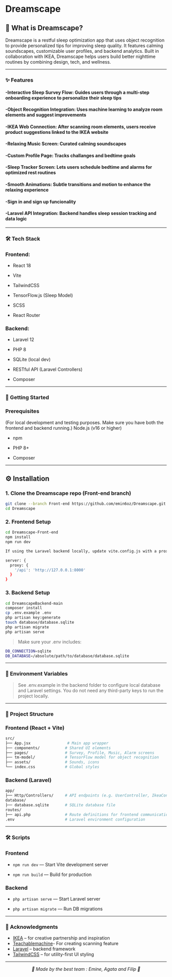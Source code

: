 # Dreamscape 

## 🌙 What is Dreamscape?

Dreamscape is a restful sleep optimization app that uses object recognition to provide personalized tips for improving sleep quality. It features calming soundscapes, customizable user profiles, and backend analytics. Built in collaboration with IKEA, Dreamscape helps users build better nighttime routines by combining design, tech, and wellness.

---

### ✨ Features
#### -Interactive Sleep Survey Flow: Guides users through a multi-step onboarding experience to personalize their sleep tips
#### -Object Recognition Integration: Uses machine learning to analyze room elements and suggest improvements
#### -IKEA Web Connection: After scanning room elements, users receive product suggestions linked to the IKEA website
#### -Relaxing Music Screen: Curated calming soundscapes
#### -Custom Profile Page: Tracks challanges and bedtime goals
#### -Sleep Tracker Screen: Lets users schedule bedtime and alarms for optimized rest routines
#### -Smooth Animations: Subtle transitions and motion to enhance the relaxing experience
#### -Sign in and sign up funcionality 
#### -Laravel API Integration: Backend handles sleep session tracking and data logic 

---
### 🛠 Tech Stack
### Frontend:

-  React 18

-  Vite

-  TailwindCSS

-  TensorFlow.js (Sleep Model)

-  SCSS

-  React Router

### Backend:

-  Laravel 12

-  PHP 8

-  SQLite (local dev)

-  RESTful API (Laravel Controllers)

-  Composer
  
---

### 🚀 Getting Started
###  Prerequisites 
(For local development and testing purposes. Make sure you have both the frontend and backend running.)
Node.js (v16 or higher)

- npm

- PHP 8+

-  Composer

---

## ⚙️ Installation
### 1. Clone the Dreamscape repo (Front-end branch)

```bash
git clone --branch Front-end https://github.com/emin6oz/Dreamscape.git
cd Dreamscape
```

### 2. Frontend Setup 
```bash
cd Dreamscape-Front-end
npm install
npm run dev
```
```bash
If using the Laravel backend locally, update vite.config.js with a proxy:

server: {
  proxy: {
    '/api': 'http://127.0.0.1:8000'
  }
}
```
### 3. Backend Setup
```bash
cd DreamscapeBackend-main
composer install
cp .env.example .env
php artisan key:generate
touch database/database.sqlite
php artisan migrate
php artisan serve
```
> Make sure your .env includes: 
```bash
DB_CONNECTION=sqlite
DB_DATABASE=/absolute/path/to/database/database.sqlite
```
---
### 🧪 Environment Variables

> See .env.example in the backend folder to configure local database and Laravel settings. You do not need any third-party keys to run the project locally.

---

### 📁 Project Structure

### Frontend (React + Vite) 
```bash
src/
├── App.jsx                # Main app wrapper
├── components/           # Shared UI elements
├── pages/                # Survey, Profile, Music, Alarm screens
├── tm-model/             # TensorFlow model for object recognition
├── assets/               # Sounds, icons
└── index.css             # Global styles
```
### Backend (Laravel) 
```bash
app/
├── Http/Controllers/     # API endpoints (e.g. UserController, IkeaController)
database/
├── database.sqlite       # SQLite database file
routes/
├── api.php               # Route definitions for frontend communication
.env                      # Laravel environment configuration
```
---
### 🛠 Scripts

### Frontend

- `npm run dev` — Start Vite development server

- `npm run build` — Build for production

### Backend

- `php artisan serve` — Start Laravel server

- `php artisan migrate` — Run DB migrations

---

  ### 🙏 Acknowledgments
  - [IKEA](https://www.ikea.com/) – for creative partnership and inspiration
  - [Teachablemachine](https://teachablemachine.withgoogle.com/)- For creating scanning feature
  - [Laravel](https://laravel.com/) – backend framework  
  - [TailwindCSS](https://tailwindcss.com/) – for utility-first UI styling 
---
<p align="center"><i> 💙 Made by the best team : Emine, Agata and Filip 💙</i></p>
